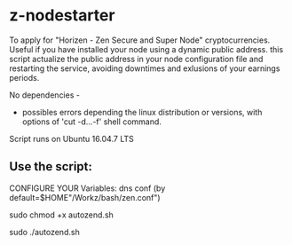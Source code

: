 # z-nodestarter
To apply for "Horizen - Zen Secure and Super Node" cryptocurrencies. Useful if you have installed your node using a dynamic public address. this script actualize the public address in your node configuration file and restarting the service, avoiding downtimes and exlusions of your earnings periods.

No dependencies - 

* possibles errors depending the linux distribution or versions, with options of 'cut -d...-f' shell command.

Script runs on Ubuntu 16.04.7 LTS

Use the script: 
---------------

CONFIGURE YOUR Variables:
  dns
  conf (by default=$HOME"/Workz/bash/zen.conf")

sudo chmod +x autozend.sh

sudo ./autozend.sh



